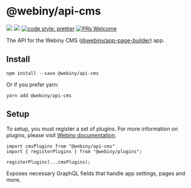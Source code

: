 # @webiny/api-cms
[![](https://img.shields.io/npm/dw/@webiny/api-cms.svg)](https://www.npmjs.com/package/@webiny/api-cms) 
[![](https://img.shields.io/npm/v/@webiny/api-cms.svg)](https://www.npmjs.com/package/@webiny/api-cms)
[![code style: prettier](https://img.shields.io/badge/code_style-prettier-ff69b4.svg?style=flat-square)](https://github.com/prettier/prettier)
[![PRs Welcome](https://img.shields.io/badge/PRs-welcome-brightgreen.svg?style=flat-square)](http://makeapullrequest.com)

The API for the Webiny CMS ([@webiny/app-page-builder](../app-page-builder)) app.
    
## Install
```
npm install --save @webiny/api-cms
```

Or if you prefer yarn: 
```
yarn add @webiny/api-cms
```

## Setup
To setup, you must register a set of plugins. For more information on 
plugins, please visit [Webiny documentation](https://docs.webiny.com/docs/developer-tutorials/plugins-crash-course).

```
import cmsPlugins from "@webiny/api-cms"
import { registerPlugins } from "@webiny/plugins";

registerPlugins(...cmsPlugins);
```

Exposes necessary GraphQL fields that handle app settings, pages and more.
